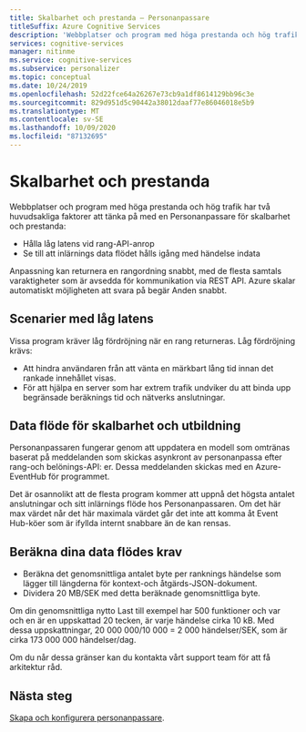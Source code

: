 ```yaml
---
title: Skalbarhet och prestanda – Personanpassare
titleSuffix: Azure Cognitive Services
description: 'Webbplatser och program med höga prestanda och hög trafik har två huvudsakliga faktorer att tänka på när det gäller skalbarhet och prestanda: svars tid och inlärnings data flöde.'
services: cognitive-services
manager: nitinme
ms.service: cognitive-services
ms.subservice: personalizer
ms.topic: conceptual
ms.date: 10/24/2019
ms.openlocfilehash: 52d22fce64a26267e73cb9a1df8614129bb96c3e
ms.sourcegitcommit: 829d951d5c90442a38012daaf77e86046018e5b9
ms.translationtype: MT
ms.contentlocale: sv-SE
ms.lasthandoff: 10/09/2020
ms.locfileid: "87132695"
---
```

# <a name="scalability-and-performance"></a>Skalbarhet och prestanda

Webbplatser och program med höga prestanda och hög trafik har två huvudsakliga faktorer att tänka på med en Personanpassare för skalbarhet och prestanda:

* Hålla låg latens vid rang-API-anrop
* Se till att inlärnings data flödet hålls igång med händelse indata

Anpassning kan returnera en rangordning snabbt, med de flesta samtals varaktigheter som är avsedda för kommunikation via REST API. Azure skalar automatiskt möjligheten att svara på begär Anden snabbt.

##  <a name="low-latency-scenarios"></a>Scenarier med låg latens

Vissa program kräver låg fördröjning när en rang returneras. Låg fördröjning krävs:

* Att hindra användaren från att vänta en märkbart lång tid innan det rankade innehållet visas.
* För att hjälpa en server som har extrem trafik undviker du att binda upp begränsade beräknings tid och nätverks anslutningar.


## <a name="scalability-and-training-throughput"></a>Data flöde för skalbarhet och utbildning

Personanpassaren fungerar genom att uppdatera en modell som omtränas baserat på meddelanden som skickas asynkront av personanpassa efter rang-och belönings-API: er. Dessa meddelanden skickas med en Azure-EventHub för programmet.

 Det är osannolikt att de flesta program kommer att uppnå det högsta antalet anslutningar och sitt inlärnings flöde hos Personanpassaren. Om det här max värdet når det här maximala värdet går det inte att komma åt Event Hub-köer som är ifyllda internt snabbare än de kan rensas.

## <a name="how-to-estimate-your-throughput-requirements"></a>Beräkna dina data flödes krav

* Beräkna det genomsnittliga antalet byte per ranknings händelse som lägger till längderna för kontext-och åtgärds-JSON-dokument.
* Dividera 20 MB/SEK med detta beräknade genomsnittliga byte.

Om din genomsnittliga nytto Last till exempel har 500 funktioner och var och en är en uppskattad 20 tecken, är varje händelse cirka 10 kB. Med dessa uppskattningar, 20 000 000/10 000 = 2 000 händelser/SEK, som är cirka 173 000 000 händelser/dag. 

Om du når dessa gränser kan du kontakta vårt support team för att få arkitektur råd.

## <a name="next-steps"></a>Nästa steg

[Skapa och konfigurera personanpassare](how-to-settings.md).